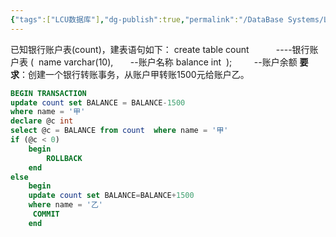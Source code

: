 ```yaml
---
{"tags":["LCU数据库"],"dg-publish":true,"permalink":"/DataBase Systems/LCU Database System/专题五：事务大题/","dgPassFrontmatter":true,"noteIcon":"","created":"2025-06-21T21:14:16.106+08:00","updated":"2025-06-26T20:32:33.082+08:00"}
---
```



已知银行账户表(count)，建表语句如下：
create table count           ----银行账户表
(  name varchar(10),       --账户名称
balance int  );         --账户余额
**要求**：创建一个银行转账事务，从账户甲转账1500元给账户乙。

```sql
BEGIN TRANSACTION
update count set BALANCE = BALANCE-1500       
where name = '甲'
declare @c int
select @c = BALANCE from count  where name = '甲' 
if (@c < 0)
	begin  
		ROLLBACK  
	end
else
	begin
    update count set BALANCE=BALANCE+1500 
	where name = '乙'
	 COMMIT
	end
```
